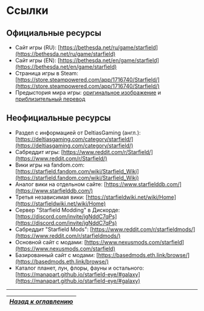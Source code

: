 # Ссылки

## Официальные ресурсы
+ Сайт игры (RU): [https://bethesda.net/ru/game/starfield](https://bethesda.net/ru/game/starfield)
+ Сайт игры (EN): [https://bethesda.net/en/game/starfield](https://bethesda.net/en/game/starfield)
+ Страница игры в Steam: [https://store.steampowered.com/app/1716740/Starfield/](https://store.steampowered.com/app/1716740/Starfield/)
+ Предыстория мира игры: [оригинальное изображение](https://cdn.discordapp.com/attachments/1125351713998655589/1143254227758616646/ksh52hh104ib1.png) и [приблизительный перевод](https://tesall.ru/news/starfield/1301-bethesda-vipustila-khronologiyu-sobitii-starfield)

## Неофициальные ресурсы
+ Раздел с информацией от DeltiasGaming (англ.): [https://deltiasgaming.com/category/starfield/](https://deltiasgaming.com/category/starfield/)
+ Сабреддит игры: [https://www.reddit.com/r/Starfield/](https://www.reddit.com/r/Starfield/)
+ Вики игры на fandom.com: [https://starfield.fandom.com/wiki/Starfield_Wiki](https://starfield.fandom.com/wiki/Starfield_Wiki)
+ Аналог вики на отдельном сайте: [https://www.starfielddb.com/](https://www.starfielddb.com/)
+ Третья независимая вики: [https://starfieldwiki.net/wiki/Home](https://starfieldwiki.net/wiki/Home)
+ Сервер "Starfield Modding" в Дискорде: [https://discord.com/invite/jgNddC7qPs](https://discord.com/invite/jgNddC7qPs)
+ Сабреддит "Starfield Mods": [https://www.reddit.com/r/starfieldmods/](https://www.reddit.com/r/starfieldmods/)
+ Основной сайт с модами: [https://www.nexusmods.com/starfield](https://www.nexusmods.com/starfield)
+ Базированный сайт с модами: [https://basedmods.eth.link/browse/](https://basedmods.eth.link/browse/)
+ Каталог планет, лун, флоры, фауны и остального: [https://manapart.github.io/starfield-eye/#galaxy](https://manapart.github.io/starfield-eye/#galaxy)

------

|[*Назад к оглавлению*](https://github.com/Meridiano/Starfield-Head)|
|:---:|